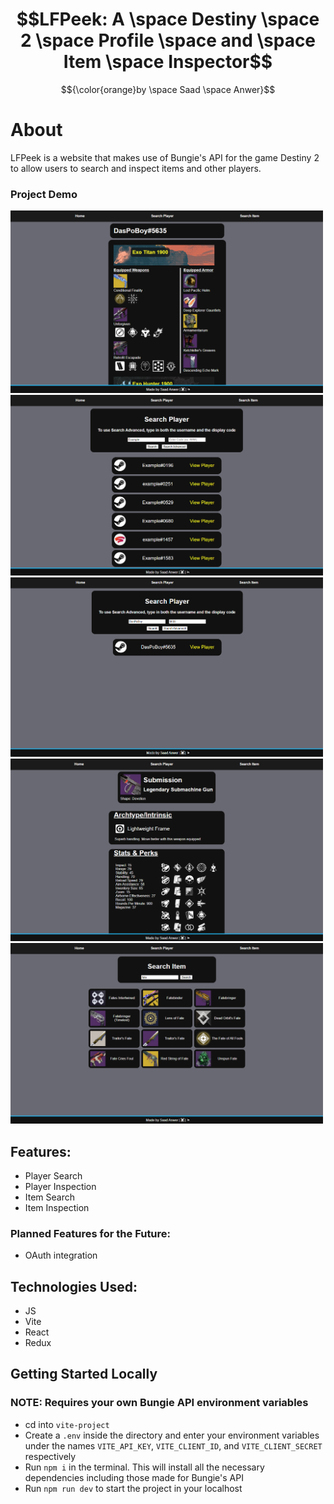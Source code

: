 # $$LFPeek: A \space Destiny \space 2 \space Profile \space and \space Item \space Inspector$$
$${\color{orange}by \space Saad \space Anwer}$$

# About
LFPeek is a website that makes use of Bungie's API for the game Destiny 2 to allow users to search and inspect items and other players.

### Project Demo

<img src="vite-project/src/assets/readme-demo-pics/demo-view-player.png" width="500" />
<img src="vite-project/src/assets/readme-demo-pics/demo-player-search-1.png" width="500" />
<img src="vite-project/src/assets/readme-demo-pics/demo-player-search-2.png" width="500" />
<img src="vite-project/src/assets/readme-demo-pics/demo-view-item.png" width="500" />
<img src="vite-project/src/assets/readme-demo-pics/demo-item-search.png" width="500" />

## Features:
- Player Search
- Player Inspection
- Item Search
- Item Inspection

### Planned Features for the Future:
- OAuth integration

## Technologies Used:
- JS
- Vite
- React
- Redux

## Getting Started Locally
### NOTE: Requires your own Bungie API environment variables
- cd into `vite-project`
- Create a `.env` inside the directory and enter your environment variables under the names `VITE_API_KEY`, `VITE_CLIENT_ID`, and `VITE_CLIENT_SECRET` respectively
- Run `npm i` in the terminal. This will install all the necessary dependencies including those made for Bungie's API
- Run `npm run dev` to start the project in your localhost
